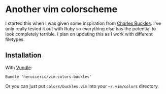 # Another vim colorscheme

I started this when I was given some inspiration from [Charles
Buckles](http://www.matt-buckley.com/). I've only really tested it out with Ruby
so everything else has the potential to look completely terrible. I plan on
updating this as I work with different filetypes.

## Installation

With [Vundle](https://github.com/gmarik/vundle):

```
Bundle 'heroiceric/vim-colors-buckles'
```

Or you can just put `colors/buckles.vim` into your `~/.vim/colors` directory.
